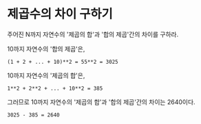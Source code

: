 # 제곱수의 차이 구하기

주어진 N까지 자연수의 '제곱의 합'과 '합의 제곱'간의 차이를 구하라.

10까지 자연수의 '합의 제곱'은,

    (1 + 2 + ... + 10)**2 = 55**2 = 3025

10까지 자연수의 '제곱의 합'은,

    1**2 + 2**2 + ... + 10**2 = 385

그러므로 10까지 자연수의 '제곱의 합'과 '합의 제곱'간의 차이는 2640이다.

    3025 - 385 = 2640
